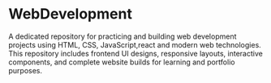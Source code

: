 # WebDevelopment
A dedicated repository for practicing and building web development projects using HTML, CSS, JavaScript,react and modern web technologies. This repository includes frontend UI designs, responsive layouts, interactive components, and complete website builds for learning and portfolio purposes.
